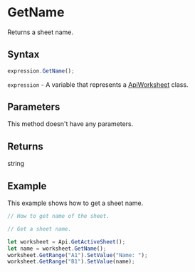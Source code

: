 # GetName

Returns a sheet name.

## Syntax

```javascript
expression.GetName();
```

`expression` - A variable that represents a [ApiWorksheet](../ApiWorksheet.md) class.

## Parameters

This method doesn't have any parameters.

## Returns

string

## Example

This example shows how to get a sheet name.

```javascript editor-xlsx
// How to get name of the sheet.

// Get a sheet name.

let worksheet = Api.GetActiveSheet();
let name = worksheet.GetName();
worksheet.GetRange("A1").SetValue("Name: ");
worksheet.GetRange("B1").SetValue(name);
```
